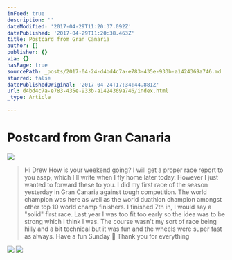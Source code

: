 ```yaml
---
inFeed: true
description: ''
dateModified: '2017-04-29T11:20:37.092Z'
datePublished: '2017-04-29T11:20:38.463Z'
title: Postcard from Gran Canaria
author: []
publisher: {}
via: {}
hasPage: true
sourcePath: _posts/2017-04-24-d4bd4c7a-e783-435e-933b-a1424369a746.md
starred: false
datePublishedOriginal: '2017-04-24T17:34:44.881Z'
url: d4bd4c7a-e783-435e-933b-a1424369a746/index.html
_type: Article

---
```

# Postcard from Gran Canaria
![](https://the-grid-user-content.s3-us-west-2.amazonaws.com/c8c12379-b425-49b4-b91a-6c33df054c46.jpg)

> Hi Drew
> How is your weekend going? I will get a proper race report to you asap, which I'll write when I fly home later today. However I just wanted to forward these to you. I did my first race of the season yesterday in Gran Canaria against tough competition. The world champion was here as well as the world duathlon champion amongst other top 10 world champ finishers. I finished 7th in, I would say a "solid" first race. Last year I was too fit too early so the idea was to be strong which I think I was. The course wasn't my sort of race being hilly and a bit technical but it was fun and the wheels were super fast as always. 
> Have a fun Sunday  Thank you for everything

![](https://the-grid-user-content.s3-us-west-2.amazonaws.com/116f4642-5bec-4499-8595-523120a035af.jpg)
![](https://the-grid-user-content.s3-us-west-2.amazonaws.com/cd0a432c-0966-4a36-b264-24a78c34b555.jpg)